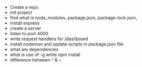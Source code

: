- Create a repo
- init project
- find what is node_modules, package.json, package-lock.json, 
- install express
- create a server
- listen to port 4000
- write request handlers for /dashboard
- install nodemon and update scripts in package.json file
- what are dependencies
- what is use of -g while npm install
- difference between ^ & ~
